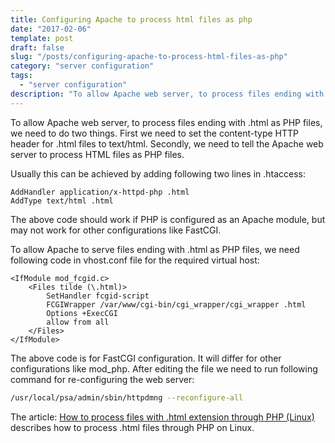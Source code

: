 ```yaml
---
title: Configuring Apache to process html files as php
date: "2017-02-06"
template: post
draft: false
slug: "/posts/configuring-apache-to-process-html-files-as-php"
category: "server configuration"
tags:
  - "server configuration"
description: "To allow Apache web server, to process files ending with .html as PHP files, we need to do two things. First we need to set the content-type http header for .html files to text/html. Secondly, we need to tell the Apache web server to process HTML files as PHP files."
---
```


To allow Apache web server, to process files ending with .html as PHP files, we need to do two things. First we need to set the content-type HTTP header for .html files to text/html. Secondly, we need to tell the Apache web server to process HTML files as PHP files.

Usually this can be achieved by adding following two lines in .htaccess:

```
AddHandler application/x-httpd-php .html
AddType text/html .html
```

The above code should work if PHP is configured as an Apache module, but may not work for other configurations like FastCGI.

To allow Apache to serve files ending with .html as PHP files, we need following code in vhost.conf file for the required virtual host:

```
<IfModule mod_fcgid.c>
    <Files tilde (\.html)>
        SetHandler fcgid-script
        FCGIWrapper /var/www/cgi-bin/cgi_wrapper/cgi_wrapper .html
        Options +ExecCGI
        allow from all
    </Files>
</IfModule>
```

The above code is for FastCGI configuration. It will differ for other configurations like mod_php. After editing the file we need to run following command for re-configuring the web server:

```bash
/usr/local/psa/admin/sbin/httpdmng --reconfigure-all
```

The article: [How to process files with .html extension through PHP (Linux)](https://kb.odin.com/en/115773) describes how to process .html files through PHP on Linux.
